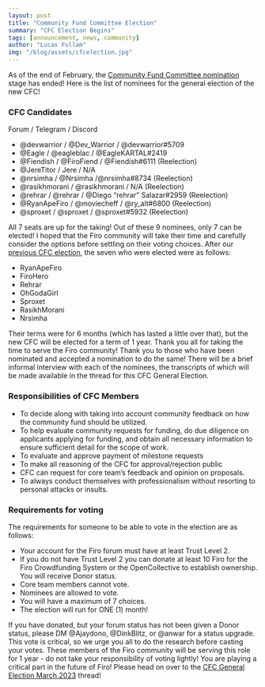 ```yaml
---
layout: post
title: "Community Fund Committee Election"
summary: "CFC Election Begins"
tags: [announcement, news, community]
author: "Lucas Fullam"
img: "/blog/assets/cfcelection.jpg"
---
```


As of the end of February, the [Community Fund Committee nomination](https://forum.firo.org/t/cfc-nomination-thread-february-2023/2842) stage has ended!
Here is the list of nominees for the general election of the new CFC! 

### CFC Candidates

Forum / Telegram / Discord

* @devwarrior / @Dev_Warrior / @devwarrior#5709
* @Eagle / @eagleblac / @EagleKARTAL#2419
* @Fiendish / @FiroFiend / @Fiendish#6111 (Reelection)
* @JereTitor / Jere / N/A
* @nrsimha / @Nrsimha /@nrsimha#8734 (Reelection)
* @rasikhmorani / @rasikhmorani / N/A (Reelection)
* @rehrar / @rehrar / @Diego “rehrar” Salazar#2959 (Reelection)
* @RyanApeFiro / @moviecheff / @ry_alt#6800 (Reelection)
* @sproxet / @sproxet / @sproxet#5932 (Reelection)

All 7 seats are up for the taking! Out of these 9 nominees, only 7 can be elected! 
I hoped that the Firo community will take their time and carefully consider the options before settling on their voting choices. After our [previous CFC election](https://forum.firo.org/t/firo-community-fund-committee-elections/2509), the seven who were elected were as follows:

* RyanApeFiro
* FiroHero
* Rehrar
* OhGodaGirl
* Sproxet
* RasikhMorani
* Nrsimha

Their terms were for 6 months (which has lasted a little over that), but the new CFC will be elected for a term of 1 year. Thank you all for taking the time to serve the Firo community! Thank you to those who have been nominated and accepted a nomination to do the same! 
There will be a brief informal interview with each of the nominees, the transcripts of which will be made available in the thread for this CFC General Election. 

### Responsibilities of CFC Members

* To decide along with taking into account community feedback on how the community fund should be utilized.
* To help evaluate community requests for funding, do due diligence on applicants applying for funding, and obtain all necessary information to ensure sufficient detail for the scope of work.
* To evaluate and approve payment of milestone requests
* To make all reasoning of the CFC for approval/rejection public
* CFC can request for core team’s feedback and opinion on proposals.
* To always conduct themselves with professionalism without resorting to personal attacks or insults.

### Requirements for voting 

The requirements for someone to be able to vote in the election are as follows:
* Your account for the Firo forum must have at least Trust Level 2.
* If you do not have Trust Level 2 you can donate at least 10 Firo for the Firo Crowdfunding System or the OpenCollective to establish ownership. You will receive Donor status.
* Core team members cannot vote. 
* Nominees are allowed to vote.
* You will have a maximum of 7 choices.
* The election will run for ONE (1) month!

If you have donated, but your forum status has not been given a Donor status, please DM @Ajaydono, @DinkBlitz, or @anwar for a status upgrade.
This vote is critical, so we urge you all to do the research before casting your votes. These members of the Firo community will be serving this role for 1 year - do not take your responsibility of voting lightly! You are playing a critical part in the future of Firo! Please head on over to the [CFC General Election March 2023](https://forum.firo.org/t/community-fund-committee-election-march-2023/2877) thread!
